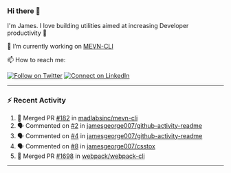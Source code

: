 ### Hi there 👋

I'm James. I love building utilities aimed at increasing Developer productivity :raised_hands: 

🔭 I’m currently working on [MEVN-CLI](https://github.com/madlabsinc/mevn-cli)

📫 How to reach me:

[![Follow on Twitter](https://img.shields.io/badge/--twitter?label=Twitter&logo=Twitter&style=social)](https://twitter.com/james_madhacks) [![Connect on LinkedIn](https://img.shields.io/badge/--linkedin?label=LinkedIn&logo=LinkedIn&style=social)](https://www.linkedin.com/in/jamesgeorge007)

---

### :zap: Recent Activity

<!--START_SECTION:activity-->
1. 🎉 Merged PR [#182](https://github.com//madlabsinc/mevn-cli/pull/182) in [madlabsinc/mevn-cli](https://github.com//madlabsinc/mevn-cli)
2. 🗣 Commented on [#2](https://github.com//jamesgeorge007/github-activity-readme/issues/2) in [jamesgeorge007/github-activity-readme](https://github.com//jamesgeorge007/github-activity-readme)
3. 🗣 Commented on [#4](https://github.com//jamesgeorge007/github-activity-readme/issues/4) in [jamesgeorge007/github-activity-readme](https://github.com//jamesgeorge007/github-activity-readme)
4. 🗣 Commented on [#8](https://github.com//jamesgeorge007/csstox/issues/8) in [jamesgeorge007/csstox](https://github.com//jamesgeorge007/csstox)
5. 🎉 Merged PR [#1698](https://github.com//webpack/webpack-cli/pull/1698) in [webpack/webpack-cli](https://github.com//webpack/webpack-cli)
<!--END_SECTION:activity-->

---

<!--
**jamesgeorge007/jamesgeorge007** is a ✨ _special_ ✨ repository because its `README.md` (this file) appears on your GitHub profile.

Here are some ideas to get you started:

- 🌱 I’m currently learning ...
- 👯 I’m looking to collaborate on ...
- 🤔 I’m looking for help with ...
- 💬 Ask me about ...
- 😄 Pronouns: ...
- ⚡ Fun fact: ...
-->
